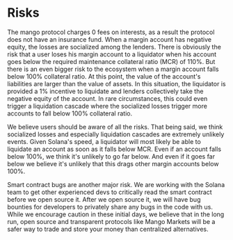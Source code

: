 # Risks

The mango protocol charges 0 fees on interests, as a result the protocol does not have an insurance fund. When a margin account has negative equity, the losses are socialized among the lenders. There is obviously the risk that a user loses his margin account to a liquidator when his account goes below the required maintenance collateral ratio (MCR) of 110%. But there is an even bigger risk to the ecosystem when a margin account falls below 100% collateral ratio. At this point, the value of the account's liabilities are larger than the value of assets. In this situation, the liquidator is provided a 1% incentive to liquidate and lenders collectively take the negative equity of the account. In rare circumstances, this could even trigger a liquidation cascade where the socialized losses trigger more accounts to fall below 100% collateral ratio.

We believe users should be aware of all the risks. That being said, we think socialized losses and especially liquidation cascades are extremely unlikely events. Given Solana's speed, a liquidator will most likely be able to liquidate an account as soon as it falls below MCR. Even if an account falls below 100%, we think it's unlikely to go far below. And even if it goes far below we believe it's unlikely that this drags other margin accounts below 100%.

Smart contract bugs are another major risk. We are working with the Solana team to get other experienced devs to critically read the smart contract before we open source it. After we open source it, we will have bug bounties for developers to privately share any bugs in the code with us. While we encourage caution in these initial days, we believe that in the long run, open source and transparent protocols like Mango Markets will be a safer way to trade and store your money than centralized alternatives.

